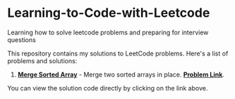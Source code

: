 # Learning-to-Code-with-Leetcode

Learning how to solve leetcode problems and preparing for interview questions

This repository contains my solutions to LeetCode problems. Here's a list of problems and solutions:

1. **[Merge Sorted Array](Solutions\88-Merge-Sorted-Array.py)** - Merge two sorted arrays in place. **[Problem Link](https://leetcode.com/problems/merge-sorted-array/description/)**.

You can view the solution code directly by clicking on the link above.
